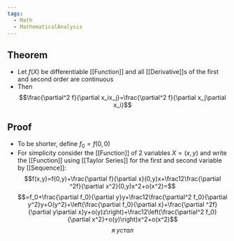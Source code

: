 ```yaml
---
tags:
  - Math
  - MathematicalAnalysis
---
```

## Theorem
- Let $f(X)$ be differentiable [[Function]] and all [[Derivative]]s of the first and second order are continuous
- Then $$\frac{\partial^2 f}{\partial x_ix_j}=\frac{\partial^2 f}{\partial x_j\partial x_i}$$
## Proof
- To be shorter, define $f_0=f(0,0)$
- For simplicity consider the [[Function]] of 2 variables $X=(x,y)$ and write the [[Function]] using [[Taylor Series]] for the first and second variable by [[Sequence]]:
$$f(x,y)=f(0,y)+\frac{\partial f}{\partial x}(0,y)x+\frac12\frac{\partial ^2f}{\partial x^2}(0,y)x^2+o(x^2)=$$$$=f_0+\frac{\partial f_0}{\partial y}y+\frac12\frac{\partial^2 f_0}{\partial y^2}y+O(y^2)+\left(\frac{\partial f_0}{\partial x}+\frac{\partial ^2f}{\partial y\partial x}y+o(y)z\right)+\frac12\left(\frac{\partial^2 f_0}{\partial x^2}+o(y)\right)x^2+o(x^2)$$
$$я\;устал$$